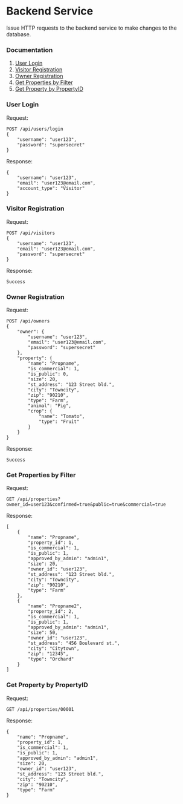 # Backend Service

Issue HTTP requests to the backend service to make changes to the database.

### Documentation
1. [User Login](#user-login)
2. [Visitor Registration](#visitor-registration)
3. [Owner Registration](#owner-registration)
4. [Get Properties by Filter](#get-properties-by-filter)
5. [Get Property by PropertyID](#get-property-by-propertyid)


### User Login
Request:
```
POST /api/users/login
{
    "username": "user123",
    "password": "supersecret"
}
```
Response:
```
{
    "username": "user123",
    "email": "user123@email.com",
    "account_type": "Visitor"
}
```

### Visitor Registration
Request:
```
POST /api/visitors
{
    "username": "user123",
    "email": "user123@email.com",
    "password": "supersecret"
}
```
Response:
```
Success
```

### Owner Registration
Request:
```
POST /api/owners
{
    "owner": {
        "username": "user123",
        "email": "user123@email.com",
        "password": "supersecret"
    },
    "property": {
        "name": "Propname",
        "is_commercial": 1,
        "is_public": 0,
        "size": 20,
        "st_address": "123 Street bld.",
        "city": "Towncity",
        "zip": "90210",
        "type": "Farm",
        "animal": "Pig",
        "crop": {
            "name": "Tomato",
            "type": "Fruit"
        }
    }
}
```
Response:
```
Success
```

### Get Properties by Filter
Request:
```
GET /api/properties?owner_id=user123&confirmed=true&public=true&commercial=true
```
Response:
```
[
    {
        "name": "Propname",
        "property_id": 1,
        "is_commercial": 1,
        "is_public": 1,
        "approved_by_admin": "admin1",
        "size": 20,
        "owner_id": "user123",
        "st_address": "123 Street bld.",
        "city": "Towncity",
        "zip": "90210",
        "type": "Farm"
    },
    {
        "name": "Propname2",
        "property_id": 2,
        "is_commercial": 1,
        "is_public": 1,
        "approved_by_admin": "admin1",
        "size": 50,
        "owner_id": "user123",
        "st_address": "456 Boulevard st.",
        "city": "Citytown",
        "zip": "12345",
        "type": "Orchard"
    }
]
```

### Get Property by PropertyID
Request:
```
GET /api/properties/00001
```
Response:
```
{
    "name": "Propname",
    "property_id": 1,
    "is_commercial": 1,
    "is_public": 1,
    "approved_by_admin": "admin1",
    "size": 20,
    "owner_id": "user123",
    "st_address": "123 Street bld.",
    "city": "Towncity",
    "zip": "90210",
    "type": "Farm"
}
```
